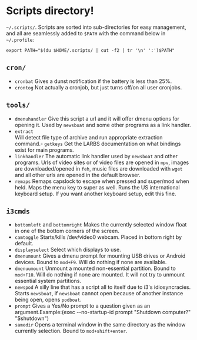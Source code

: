 # Scripts directory!

`~/.scripts/`.  Scripts are sorted into sub-directories for easy management, and all are seamlessly added to
`$PATH` with the command below in `~/.profile`:

```
export PATH="$(du $HOME/.scripts/ | cut -f2 | tr '\n' ':')$PATH"
```
## `cron/`
- `cronbat`
Gives a dunst notification if the battery is less than 25%.
- `crontog`
Not actually a cronjob, but just turns off/on all user cronjobs.

## `tools/`
- `dmenuhandler`
Give this script a url and it will offer dmenu options for opening it. Used by `newsboat` and some other programs as a link handler.
- `extract`  
Will detect file type of archive and run appropriate extraction command.- `getkeys`
Get the LARBS documentation on what bindings exist for main programs.
- `linkhandler`
The automatic link handler used by `newsboat` and other programs. Urls of video sites or of video files are opened in `mpv`, images are downloaded/opened in `feh`, music files are downloaded with `wget` and all other urls are opened in the default browser.
- `remaps`
Remaps capslock to escape when pressed and super/mod when held. Maps the menu key to super as well. Runs the US international keyboard setup. If you want another keyboard setup, edit this fine.



## `i3cmds`

- `bottomleft` and `bottomright`
Makes the currently selected window float in one of the bottom corners of the screen.
- `camtoggle`
Starts/kills /dev/video0 webcam. Placed in bottom right by default.
- `displayselect`
Select which displays to use.
- `dmenumount`
Gives a dmenu prompt for mounting USB drives or Android devices. Bound to `mod+F9`. Will do nothing if none are available.
- `dmenuumount`
Unmount a mounted non-essential partition. Bound to `mod+F10`. Will do nothing if none are mounted. It will not try to unmount essential system partitions.
- `newspod`
A silly line that has a script all to itself due to i3's idiosyncracies. Starts `newsboat`, if `newsboat` cannot open because of another instance being open, opens `podboat`.
- `prompt`
Gives a Yes/No prompt to a question given as an argument.Example:(exec --no-startup-id prompt "Shutdown computer?" "$shutdown")
- `samedir`
Opens a terminal window in the same directory as the window currently selection. Bound to `mod+shift+enter`.




